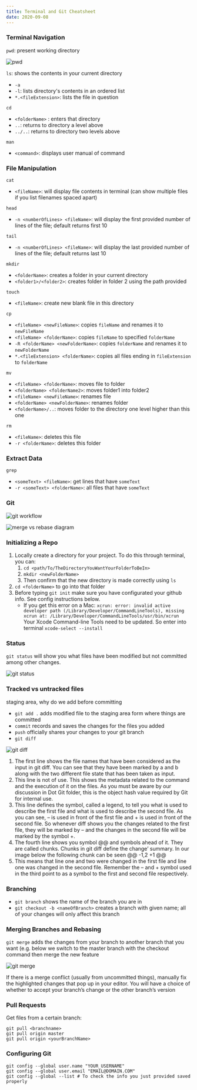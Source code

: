 ```yaml
---
title: Terminal and Git Cheatsheet
date: 2020-09-08
---
```


### Terminal Navigation

`pwd`: present working directory

![pwd](./image1.png)

`ls`: shows the contents in your current directory
 - `-a`
 - `-l`: lists directory's contents in an ordered list
 - `*.<fileExtension>`: lists the file in question

`cd`
 - `<folderName>` : enters that directory
 - `..`: returns to directory a level above
 - `../..`: returns to directory two levels above

`man`
 - `<command>`: displays user manual of command

### File Manipulation

`cat`
 - `<fileName>`: will display file contents in terminal (can show multiple files if you list filenames spaced apart)

`head`
 - `-n <numberOfLines> <fileName>`: will display the first provided number of lines of the file; default returns first 10

`tail`
 - `-n <numberOfLines> <fileName>`: will display the last provided number of lines of the file; default returns last 10

`mkdir`
 - `<folderName>`: creates a folder in your current directory
 - `<folder1>/<folder2>`: creates folder in folder 2 using the path provided

`touch`
 - `<fileName>`: create new blank file in this directory

`cp`
 - `<fileName> <newFileName>`: copies `fileName` and renames it to `newFileName`
 - `<fileName> <folderName>`: copies `fileName` to specified `folderName`
 - `-R <folderName> <newFolderName>`: copies `folderName` and renames it to `newFolderName`
 - `*.<fileExtension> <folderName>`: copies all files ending in `fileExtension` to `folderName`

`mv`
 - `<fileName> <folderName>`: moves file to folder
 - `<folderName> <folderName2>`: moves folder1 into folder2
 - `<fileName> <newFileName>`: renames file
 - `<folderName> <newFolderName>`: renames folder
 - `<folderName>/..`: moves folder to the directory one level higher than this one

`rm`
 - `<fileName>`: deletes this file
 - `-r <folderName>`: deletes this folder

### Extract Data

`grep`
 - `<someText> <fileName>`: get lines that have `someText`
 - `-r <someText> <folderName>`: all files that have `someText`

### Git

![git workflow](./image4.png)

![merge vs rebase diagram](./image6.png)

### Initializing a Repo

1. Locally create a directory for your project. To do this through terminal, you can:
    1. `cd <path/To/TheDirectoryYouWantYourFolderToBeIn>`
    2. `mkdir <newFolderName>`
    3. Then confirm that the new directory is made correctly using `ls`
2. `cd <folderName>` to go into that folder
3. Before typing `git init` make sure you have configurated your github info. See config instructions below.
    - If you get this error on a Mac: 
    ```xcrun: error: invalid active developer path (/Library/Developer/CommandLineTools), missing xcrun at: /Library/Developer/CommandLineTools/usr/bin/xcrun```
    Your Xcode Command-line Tools need to be updated. So enter into terminal `xcode-select --install`

### Status

`git status` will show you what files have been modified but not committed among other changes.

![git status](./image5.png)

### Tracked vs untracked files

staging area, why do we add before committing
 
 - `git add .` adds modified file to the staging area form where things are committed
 - `commit` records and saves the changes for the files you added
 - `push` officially shares your changes to your git branch
 - `git diff`

![git diff](./image7.png)

1. The first line shows the file names that have been considered as the input in git diff. You can see that they have been marked by a and b along with the two different file state that has been taken as input.
2. This line is not of use. This shows the metadata related to the command and the execution of it on the files. As you must be aware by our discussion in Dot Git folder, this is the object hash value required by Git for internal use.
3. This line defines the symbol, called a legend, to tell you what is used to describe the first file and what is used to describe the second file. As you can see, – is used in front of the first file and + is used in front of the second file. So whenever diff shows you the changes related to the first file, they will be marked by – and the changes in the second file will be marked by the symbol +.
4. The fourth line shows you symbol @@ and symbols ahead of it. They are called chunks. Chunks in git diff define the change’ summary. In our image below the following chunk can be seen @@ -1,2 +1 @@
5. This means that line one and two were changed in the first file and line one was changed in the second file. Remember the – and + symbol used in the third point to as a symbol to the first and second file respectively.

### Branching

 - `git branch` shows the name of the branch you are in
 - `git checkout -b <nameOfBranch>` creates a branch with given name; all of your changes will only affect this branch

### Merging Branches and Rebasing

`git merge` adds the changes from your branch to another branch that you want (e.g. below we switch to the master branch with the checkout command then merge the new feature

![git merge](./image3.png)

If there is a merge conflict (usually from uncommitted things), manually fix the highlighted changes that pop up in your editor. You will have a choice of whether to accept your branch’s change or the other branch’s version

### Pull Requests

Get files from a certain branch: 

```
git pull <branchname>
git pull origin master
git pull origin <yourBranchName>
```

### Configuring Git

```
git config --global user.name "YOUR_USERNAME"
git config --global user.email "EMAIL@DOMAIN.COM"
git config --global --list # To check the info you just provided saved properly
```
